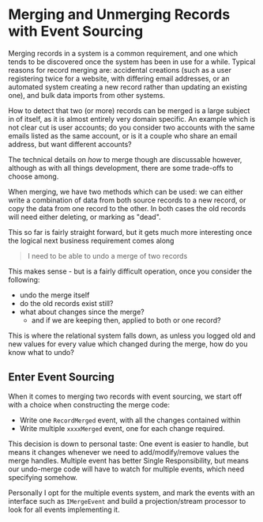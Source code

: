 # Merging and Unmerging Records with Event Sourcing

Merging records in a system is a common requirement, and one which tends to be discovered once the system has been in use for a while.  Typical reasons for record merging are: accidental creations (such as a user registering twice for a website, with differing email addresses, or an automated system creating a new record rather than updating an existing one), and bulk data imports from other systems.

How to detect that two (or more) records can be merged is a large subject in of itself, as it is almost entirely very domain specific.  An example which is not clear cut is user accounts; do you consider two accounts with the same emails listed as the same account, or is it a couple who share an email address, but want different accounts?

The technical details on *how* to merge though are discussable however, although as with all things development, there are some trade-offs to choose among.

When merging, we have two methods which can be used: we can either write a combination of data from both source records to a new record, or copy the data from one record to the other.  In both cases the old records will need either deleting, or marking as "dead".

This so far is fairly straight forward, but it gets much more interesting once the logical next business requirement comes along

> I need to be able to undo a merge of two records

This makes sense - but is a fairly difficult operation, once you consider the following:

* undo the merge itself
* do the old records exist still?
* what about changes since the merge?
	* and if we are keeping then, applied to both or one record?

This is where the relational system falls down, as unless you logged old and new values for every value which changed during the merge, how do you know what to undo?

## Enter Event Sourcing

When it comes to merging two records with event sourcing, we start off with a choice when constructing the merge code:

* Write one `RecordMerged` event, with all the changes contained within
* Write multiple `xxxxMerged` event, one for each change required.

This decision is down to personal taste:  One event is easier to handle, but means it changes whenever we need to add/modify/remove values the merge handles.  Multiple event has better Single Responsibility, but means our undo-merge code will have to watch for multiple events, which need specifying somehow.

Personally I opt for the multiple events system, and mark the events with an interface such as `IMergeEvent` and build a projection/stream processor to look for all events implementing it.
